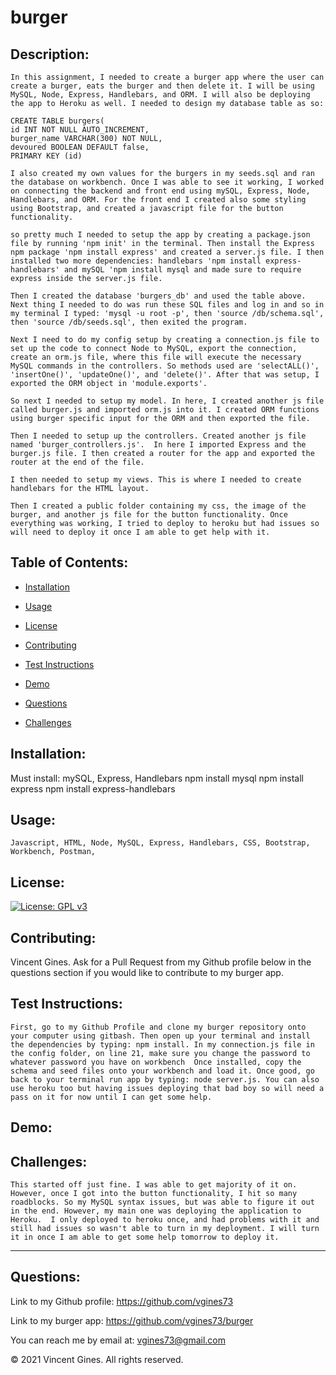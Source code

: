 # burger

## Description:
    In this assignment, I needed to create a burger app where the user can create a burger, eats the burger and then delete it. I will be using MySQL, Node, Express, Handlebars, and ORM. I will also be deploying the app to Heroku as well. I needed to design my database table as so: 

    CREATE TABLE burgers(
    id INT NOT NULL AUTO_INCREMENT,
    burger_name VARCHAR(300) NOT NULL,
    devoured BOOLEAN DEFAULT false,
    PRIMARY KEY (id)

    I also created my own values for the burgers in my seeds.sql and ran the database on workbench. Once I was able to see it working, I worked on connecting the backend and front end using mySQL, Express, Node, Handlebars, and ORM. For the front end I created also some styling using Bootstrap, and created a javascript file for the button functionality. 

    so pretty much I needed to setup the app by creating a package.json file by running 'npm init' in the terminal. Then install the Express npm package 'npm install express' and created a server.js file. I then installed two more dependencies: handlebars 'npm install express-handlebars' and mySQL 'npm install mysql and made sure to require express inside the server.js file.

    Then I created the database 'burgers_db' and used the table above. Next thing I needed to do was run these SQL files and log in and so in my terminal I typed: 'mysql -u root -p', then 'source /db/schema.sql', then 'source /db/seeds.sql', then exited the program.

    Next I need to do my config setup by creating a connection.js file to set up the code to connect Node to MySQL, export the connection, create an orm.js file, where this file will execute the necessary MySQL commands in the controllers. So methods used are 'selectALL()', 'insertOne()', 'updateOne()', and 'delete()'. After that was setup, I exported the ORM object in 'module.exports'.

    So next I needed to setup my model. In here, I created another js file called burger.js and imported orm.js into it. I created ORM functions using burger specific input for the ORM and then exported the file.

    Then I needed to setup up the controllers. Created another js file named 'burger_controllers.js'.  In here I imported Express and the burger.js file. I then created a router for the app and exported the router at the end of the file.

    I then needed to setup my views. This is where I needed to create handlebars for the HTML layout. 

    Then I created a public folder containing my css, the image of the burger, and another js file for the button functionality. Once everything was working, I tried to deploy to heroku but had issues so will need to deploy it once I am able to get help with it. 

## Table of Contents:

* [Installation](#Installation)

* [Usage](#Usage)

* [License](#License)

* [Contributing](#Contributing)

* [Test Instructions](#Test-Instructions)

* [Demo](#Demo)

* [Questions](#Questions)

* [Challenges](#Challenges)

## Installation:
Must install: mySQL, Express, Handlebars
    npm install mysql
    npm install express
    npm install express-handlebars
## Usage:
    Javascript, HTML, Node, MySQL, Express, Handlebars, CSS, Bootstrap, Workbench, Postman, 
## License: 
[![License: GPL v3](https://img.shields.io/badge/License-GPLv3-blue.svg)](https://www.gnu.org/licenses/gpl-3.0)

## Contributing: 
Vincent Gines. Ask for a Pull Request from my Github profile below in the questions section if you would like to contribute to my burger app.

## Test Instructions:
    First, go to my Github Profile and clone my burger repository onto your computer using gitbash. Then open up your terminal and install the dependencies by typing: npm install. In my connection.js file in the config folder, on line 21, make sure you change the password to whatever password you have on workbench  Once installed, copy the schema and seed files onto your workbench and load it. Once good, go back to your terminal run app by typing: node server.js. You can also use heroku too but having issues deploying that bad boy so will need a pass on it for now until I can get some help. 
## Demo:

## Challenges: 
    This started off just fine. I was able to get majority of it on. However, once I got into the button functionality, I hit so many roadblocks. So my MySQL syntax issues, but was able to figure it out in the end. However, my main one was deploying the application to Heroku.  I only deployed to heroku once, and had problems with it and still had issues so wasn't able to turn in my deployment. I will turn it in once I am able to get some help tomorrow to deploy it.

---
## Questions:

Link to my Github profile: https://github.com/vgines73

Link to my burger app: https://github.com/vgines73/burger

You can reach me by email at: vgines73@gmail.com

© 2021 Vincent Gines. All rights reserved. 
